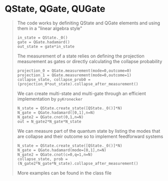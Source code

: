 # QState, QGate, QUGate
> The code works by definiting QState and QGate elements and using them in a "linear algebra style"
> ```
> in_state = QState._0()
> gate = QGate.hadamard()
> out_state = gate*in_state
> ```
> The measurement of a state relies on defining the projection measurement as gates or directly calculating the collapse probability
> ```
> projection_0 = QGate.measurement(mode=0,outcome=0)
> projection_1 = QGate.measurement(mode=0,outcome=1)
> collapse_state, collapse_prob0 = (projection_0*out_state).collapse_after_measurement()
> ```
> We can create multi-state and multi-gate through an efficient implementation by `pyKronecker`
> ```
> N_state = QState.create_state([QState._0()]*N)
> N_gate = QGate.hadamard([0,1],n=N)
> N_gate2 = QGate.cnot(0,1,n=N)
> out = N_gate2*N_gate*N_state
> ```
> We can measure part of the quantum state by listing the modes that are collapse and their outcome so to implement feedforward systems
> ```
> N_state = QState.create_state([QState._0()]*N)
> N_gate = QGate.hadamard(mode=[0,1],n=N)
> N_gate2 = QGate.cnot(c=0,q=1,n=N)
> collapse_state, prob = (N_gate2*N_gate*N_state).collapse_after_measurement()
> ```
> More examples can be found in the class file
